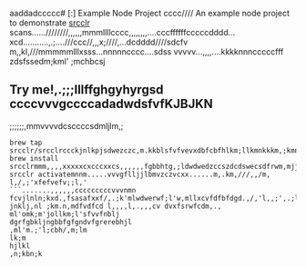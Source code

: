 aaddadccccc# [:] Example Node Project
cccc////
An example node project to demonstrate [srcclr](https://www.srcclr.com) scans......////////,,,,,,mmmllllcccc,,,,,,,,....cccffffffcccccdddd...    xcd...........,.;....///ccc//,,,x;////,...dcdddd////sdcfv  m,,kl,///mmmmmlllxsss...nnnnncccc....sdss
vvvvv...,,,,....kkkknnncccccfff zdsfssedm;kml' ;mchbcsj
## Try me!,.;;;lllffghgyhyrgsd  ccccvvvgccccadadwdsfvfKJBJKN
;;;;;;,mmvvvvdcsccccsdmljlm,;
```wwwww...........ddddcccccxxxxxbbbb bmjkhfdcfsm,bjdsd,m mmmmlknm;klklkm
brew tap srcclr/srcclrccckjnlkpjsdwezczc,m.kkblsfvfvevxdbfcbfhlkm;llkmnkkkm,;kmnklmxdffefdgrtghfdfgtrt
brew install srcclrmmm,,,,xxxxxcxcccxxcs,,,,,,fgbbhtg,;ldwdwedzccszdcdswecsdfrwm,mjjjlk;vfcdcc.,;lcferfelml;lk;kmmlkccfsdfc
srcclr activatemnnm.....vvvgflljjlbmvzczvcxx......m,.km,///,,/m, l,/,;'xfefvefv;;l,'
```.......,,,,,,cccccccccvvvnmn fcvjlnln;kxd.,fsasafxxf/,.;k'mlwdwerwf;l'w,mllxcvfdfbfdgd.,/,'l,,;',.;ll;fgyft
jnklj,nl ;km.n,mdfvdfcd l,,,,l,.,,,cv dvxfsrwfcdm,., ml'omk;m'jollkm;l'sfvvfnblj
dgrfgbkljngbbfgfgndvfgrerebhjl
,ml'm.;'l;cbh/,m;lm
lk;m
hjlkl
,n;kbn;k
